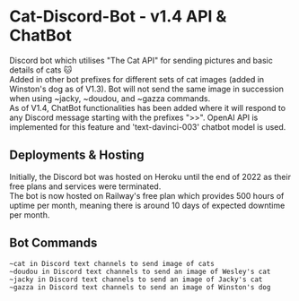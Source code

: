 # Cat-Discord-Bot - v1.4 API & ChatBot
Discord bot which utilises "The Cat API" for sending pictures and basic details of cats 🐱\
Added in other bot prefixes for different sets of cat images (added in Winston's dog as of V1.3). Bot will not send the same image in succession when using ~jacky, ~doudou, and ~gazza commands.<br />
As of V1.4, ChatBot functionalities has been added where it will respond to any Discord message starting with the prefixes ">>". OpenAI API is implemented for this feature and 'text-davinci-003' chatbot model is used. <br />

<h2> Deployments & Hosting </h2>
Initially, the Discord bot was hosted on Heroku until the end of 2022 as their free plans and services were terminated. <br />
The bot is now hosted on Railway's free plan which provides 500 hours of uptime per month, meaning there is around 10 days of expected downtime per month. <br />

<h2> Bot Commands </h2>
<code>~cat in Discord text channels to send image of cats</code> <br />
<code>~doudou in Discord text channels to send an image of Wesley's cat</code> <br />
<code>~jacky in Discord text channels to send an image of Jacky's cat</code> <br />
<code>~gazza in Discord text channels to send an image of Winston's dog</code>
